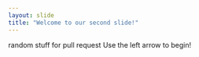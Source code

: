 ```yaml
---
layout: slide
title: "Welcome to our second slide!"
---
```

random stuff for pull request
Use the left arrow to begin!
